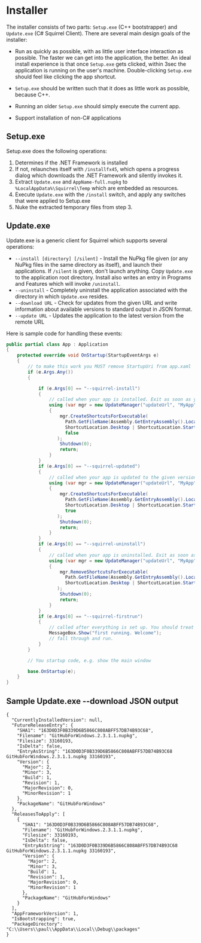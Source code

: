# Installer

The installer consists of two parts: `Setup.exe` (C++ bootstrapper) and `Update.exe` (C# Squirrel Client). There are several main design goals of the installer:

* Run as quickly as possible, with as little user interface interaction as possible. The faster we can get into the application, the better. An ideal install experience is that once `Setup.exe` gets clicked, within 3sec the application is running on the user's machine. Double-clicking `Setup.exe` should feel like clicking the app shortcut.

* `Setup.exe` should be written such that it does as little work as possible, because C++.

* Running an older `Setup.exe` should simply execute the current app.

* Support installation of non-C# applications

## Setup.exe

Setup.exe does the following operations:

1. Determines if the .NET Framework is installed
1. If not, relaunches itself with `/installfx45`, which opens a progress dialog which downloads the .NET Framework and silently invokes it.
1. Extract `Update.exe` and `AppName-full.nupkg` to `%LocalAppData%\Squirrel\Temp` which are embedded as resources.
1. Execute `Update.exe` with the `/install` switch, and apply any switches that were applied to Setup.exe
1. Nuke the extracted temporary files from step 3.

## Update.exe

Update.exe is a generic client for Squirrel which supports several operations:

* `--install [directory] [/silent]` - Install the NuPkg file given (or any NuPkg files in the same directory as itself), and launch their applications. If `/silent` is given, don't launch anything. Copy `Update.exe` to the application root directory. Install also writes an entry in Programs and Features which will invoke `/uninstall`.
* `--uninstall` - Completely uninstall the application associated with the directory in which `Update.exe` resides.
* `--download URL` - Check for updates from the given URL and write information about available versions to standard output in JSON format.
* `--update URL` - Updates the application to the latest version from the remote URL

Here is sample code for handling these events:

```csharp
public partial class App : Application
{
	protected override void OnStartup(StartupEventArgs e)
	{
		// to make this work you MUST remove StartupUri from app.xaml
		if (e.Args.Any())
		{

			if (e.Args[0] == "--squirrel-install")
			{
				// called when your app is installed. Exit as soon as you're finished setting up the app. 
				using (var mgr = new UpdateManager("updateUrl", "MyApp", FrameworkVersion.Net45))
				{
					mgr.CreateShortcutsForExecutable(
					  Path.GetFileName(Assembly.GetEntryAssembly().Location),
					  ShortcutLocation.Desktop | ShortcutLocation.StartMenu,
					  false
				   );
					Shutdown(0);
					return;
				}
			}
			if (e.Args[0] == "--squirrel-updated")
			{
				// called when your app is updated to the given version. Exit as soon as you're finished
				using (var mgr = new UpdateManager("updateUrl", "MyApp", FrameworkVersion.Net45))
				{
					mgr.CreateShortcutsForExecutable(
					  Path.GetFileName(Assembly.GetEntryAssembly().Location),
					  ShortcutLocation.Desktop | ShortcutLocation.StartMenu,
					  true
				   );
					Shutdown(0);
					return;
				}
			}
			if (e.Args[0] == "--squirrel-uninstall")
			{
				// called when your app is uninstalled. Exit as soon as you're finished
				using (var mgr = new UpdateManager("updateUrl", "MyApp", FrameworkVersion.Net45))
				{
					mgr.RemoveShortcutsForExecutable(
					  Path.GetFileName(Assembly.GetEntryAssembly().Location),
					  ShortcutLocation.Desktop | ShortcutLocation.StartMenu
				   );
					Shutdown(0);
					return;
				}
			}
			if (e.Args[0] == "--squirrel-firstrun")
			{
				// called after everything is set up. You should treat this like a normal app run (maybe show the "Welcome" screen)
				MessageBox.Show("first running. Welcome");
				// fall through and run.
			}
		}

		// You startup code, e.g. show the main window

		base.OnStartup(e);
	}
}
```

## Sample Update.exe --download JSON output

```
{
  "CurrentlyInstalledVersion": null,
  "FutureReleaseEntry": {
    "SHA1": "163D0D3F0B339D6B5866C808ABFF57DB74B93C68",
    "Filename": "GitHubForWindows.2.3.1.1.nupkg",
    "Filesize": 33160193,
    "IsDelta": false,
    "EntryAsString": "163D0D3F0B339D6B5866C808ABFF57DB74B93C68 GitHubForWindows.2.3.1.1.nupkg 33160193",
    "Version": {
      "Major": 2,
      "Minor": 3,
      "Build": 1,
      "Revision": 1,
      "MajorRevision": 0,
      "MinorRevision": 1
    },
    "PackageName": "GitHubForWindows"
  },
  "ReleasesToApply": [
    {
      "SHA1": "163D0D3F0B339D6B5866C808ABFF57DB74B93C68",
      "Filename": "GitHubForWindows.2.3.1.1.nupkg",
      "Filesize": 33160193,
      "IsDelta": false,
      "EntryAsString": "163D0D3F0B339D6B5866C808ABFF57DB74B93C68 GitHubForWindows.2.3.1.1.nupkg 33160193",
      "Version": {
        "Major": 2,
        "Minor": 3,
        "Build": 1,
        "Revision": 1,
        "MajorRevision": 0,
        "MinorRevision": 1
      },
      "PackageName": "GitHubForWindows"
    }
  ],
  "AppFrameworkVersion": 1,
  "IsBootstrapping": true,
  "PackageDirectory": "C:\\Users\\paul\\AppData\\Local\\Debug\\packages"
}
```
